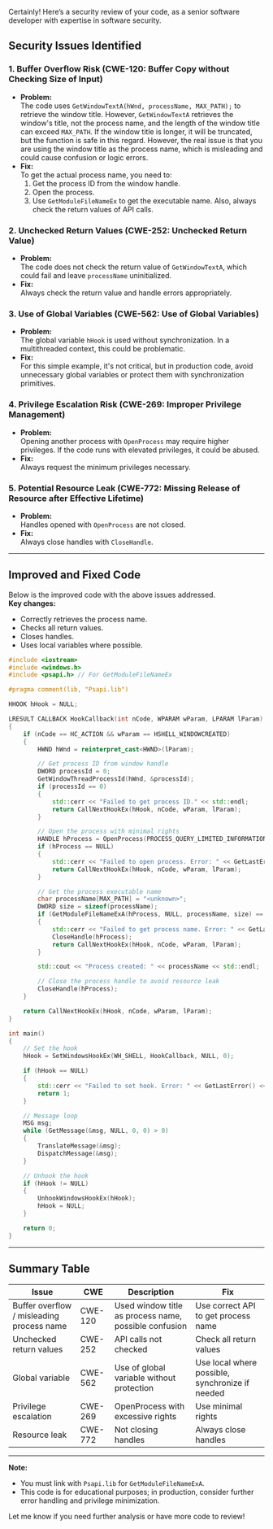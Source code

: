 Certainly! Here’s a security review of your code, as a senior software developer with expertise in software security.

## Security Issues Identified

### 1. Buffer Overflow Risk (CWE-120: Buffer Copy without Checking Size of Input)
- **Problem:**  
  The code uses `GetWindowTextA(hWnd, processName, MAX_PATH);` to retrieve the window title. However, `GetWindowTextA` retrieves the window's title, not the process name, and the length of the window title can exceed `MAX_PATH`. If the window title is longer, it will be truncated, but the function is safe in this regard. However, the real issue is that you are using the window title as the process name, which is misleading and could cause confusion or logic errors.
- **Fix:**  
  To get the actual process name, you need to:
    1. Get the process ID from the window handle.
    2. Open the process.
    3. Use `GetModuleFileNameEx` to get the executable name.
  Also, always check the return values of API calls.

### 2. Unchecked Return Values (CWE-252: Unchecked Return Value)
- **Problem:**  
  The code does not check the return value of `GetWindowTextA`, which could fail and leave `processName` uninitialized.
- **Fix:**  
  Always check the return value and handle errors appropriately.

### 3. Use of Global Variables (CWE-562: Use of Global Variables)
- **Problem:**  
  The global variable `hHook` is used without synchronization. In a multithreaded context, this could be problematic.
- **Fix:**  
  For this simple example, it's not critical, but in production code, avoid unnecessary global variables or protect them with synchronization primitives.

### 4. Privilege Escalation Risk (CWE-269: Improper Privilege Management)
- **Problem:**  
  Opening another process with `OpenProcess` may require higher privileges. If the code runs with elevated privileges, it could be abused.
- **Fix:**  
  Always request the minimum privileges necessary.

### 5. Potential Resource Leak (CWE-772: Missing Release of Resource after Effective Lifetime)
- **Problem:**  
  Handles opened with `OpenProcess` are not closed.
- **Fix:**  
  Always close handles with `CloseHandle`.

---

## Improved and Fixed Code

Below is the improved code with the above issues addressed.  
**Key changes:**
- Correctly retrieves the process name.
- Checks all return values.
- Closes handles.
- Uses local variables where possible.

```cpp
#include <iostream>
#include <windows.h>
#include <psapi.h> // For GetModuleFileNameEx

#pragma comment(lib, "Psapi.lib")

HHOOK hHook = NULL;

LRESULT CALLBACK HookCallback(int nCode, WPARAM wParam, LPARAM lParam)
{
    if (nCode == HC_ACTION && wParam == HSHELL_WINDOWCREATED)
    {
        HWND hWnd = reinterpret_cast<HWND>(lParam);

        // Get process ID from window handle
        DWORD processId = 0;
        GetWindowThreadProcessId(hWnd, &processId);
        if (processId == 0)
        {
            std::cerr << "Failed to get process ID." << std::endl;
            return CallNextHookEx(hHook, nCode, wParam, lParam);
        }

        // Open the process with minimal rights
        HANDLE hProcess = OpenProcess(PROCESS_QUERY_LIMITED_INFORMATION | PROCESS_VM_READ, FALSE, processId);
        if (hProcess == NULL)
        {
            std::cerr << "Failed to open process. Error: " << GetLastError() << std::endl;
            return CallNextHookEx(hHook, nCode, wParam, lParam);
        }

        // Get the process executable name
        char processName[MAX_PATH] = "<unknown>";
        DWORD size = sizeof(processName);
        if (GetModuleFileNameExA(hProcess, NULL, processName, size) == 0)
        {
            std::cerr << "Failed to get process name. Error: " << GetLastError() << std::endl;
            CloseHandle(hProcess);
            return CallNextHookEx(hHook, nCode, wParam, lParam);
        }

        std::cout << "Process created: " << processName << std::endl;

        // Close the process handle to avoid resource leak
        CloseHandle(hProcess);
    }

    return CallNextHookEx(hHook, nCode, wParam, lParam);
}

int main()
{
    // Set the hook
    hHook = SetWindowsHookEx(WH_SHELL, HookCallback, NULL, 0);

    if (hHook == NULL)
    {
        std::cerr << "Failed to set hook. Error: " << GetLastError() << std::endl;
        return 1;
    }

    // Message loop
    MSG msg;
    while (GetMessage(&msg, NULL, 0, 0) > 0)
    {
        TranslateMessage(&msg);
        DispatchMessage(&msg);
    }

    // Unhook the hook
    if (hHook != NULL)
    {
        UnhookWindowsHookEx(hHook);
        hHook = NULL;
    }

    return 0;
}
```

---

## Summary Table

| Issue | CWE | Description | Fix |
|-------|-----|-------------|-----|
| Buffer overflow / misleading process name | CWE-120 | Used window title as process name, possible confusion | Use correct API to get process name |
| Unchecked return values | CWE-252 | API calls not checked | Check all return values |
| Global variable | CWE-562 | Use of global variable without protection | Use local where possible, synchronize if needed |
| Privilege escalation | CWE-269 | OpenProcess with excessive rights | Use minimal rights |
| Resource leak | CWE-772 | Not closing handles | Always close handles |

---

**Note:**  
- You must link with `Psapi.lib` for `GetModuleFileNameExA`.
- This code is for educational purposes; in production, consider further error handling and privilege minimization.

Let me know if you need further analysis or have more code to review!